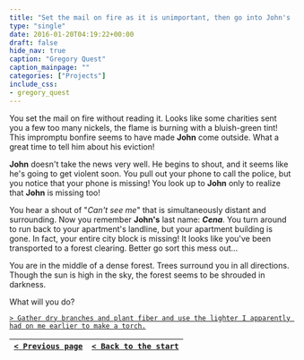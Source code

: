 ```yaml
---
title: "Set the mail on fire as it is unimportant, then go into John's room and spontaneously inform him that he is being evicted and if he and his belongings are not gone within half an hour I'll call the police and set fire to anything left behind."
type: "single"
date: 2016-01-20T04:19:22+00:00
draft: false
hide_nav: true
caption: "Gregory Quest"
caption_mainpage: ""
categories: ["Projects"]
include_css:
- gregory_quest
---
```


You set the mail on fire without reading it. Looks like some charities sent you a few too many nickels, the flame is burning with a bluish-green tint! This impromptu bonfire seems to have made **John** come outside. What a great time to tell him about his eviction!

**John** doesn't take the news very well. He begins to shout, and it seems like he's going to get violent soon. You pull out your phone to call the police, but you notice that your phone is missing! You look up to **John** only to realize that **John** is missing too! 

You hear a shout of "*Can't see me*" that is simultaneously distant and surrounding. Now you remember **John's** last name: ***Cena***. You turn around to run back to your apartment's landline, but your apartment building is gone. In fact, your entire city block is missing! It looks like you've been transported to a forest clearing. Better go sort this mess out…

You are in the middle of a dense forest. Trees surround you in all directions. Though the sun is high in the sky, the forest seems to be shrouded in darkness.

What will you do?

[``> Gather dry branches and plant fiber and use the lighter I apparently had on me earlier to make a torch.``](../5)

|[``< Previous page``](../3)|[``< Back to the start``](../)|
|---|---|